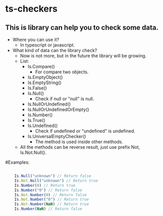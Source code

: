 # ts-checkers
## This is library can help you to check some data.
- Where you can use it?
  - In typescript or javascript.
- What kind of data can the library check?
  - Now is not more, but in the future the library will be growing.
  - List: 
    - Is.Compare()
      - For compare two objects.
    - Is.EmptyObject()
    - Is.EmptyString()
    - Is.False()
    - Is.Null()
      - Check if null or "null" is null.
    - Is.NullOrUndefined()
    - Is.NullOrUndefinedOrEmpty()
    - Is.Number()
    - Is.True()
    - Is.Undefined()
      - Check if undefined or "undefined" is undefined.
    - Is.UniversalEmptyChecker()
      - The method is used inside other methods.
  - All the methods can be reverse result, just use prefix Not, Is.Not.Null().


#Examples:
```typescript

    Is.Null("unknown") // Return false
    Is.Not.Null("unknown") // Return true
    Is.Number(0) // Return true
    Is.Number("0") // Return false
    Is.Not.Number(0) // Return false
    Is.Not.Number("0") // Return true
    Is.Not.Number(NaN) // Return true
    Is.Number(NaN) // Return false

```
